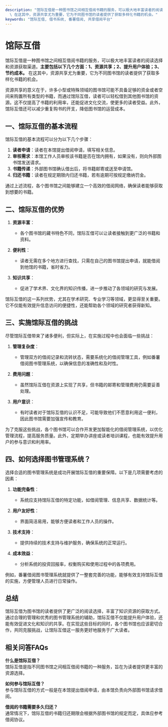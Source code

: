 ```yaml
---
description: "馆际互借是一种图书馆之间相互借阅书籍的服务，可以极大地丰富读者的阅读选择和资源获取渠道。**主要包括以下几个方面：1、资源共享；2、提升用户体验；3、节约成本。**\
  \ 在这其中，资源共享尤为重要，它为不同图书馆的读者提供了获取多样化书籍的机会。"
keywords: "馆际互借, 借书系统, 番薯借阅, 共享借阅平台"
---
```

# 馆际互借

馆际互借是一种图书馆之间相互借阅书籍的服务，可以极大地丰富读者的阅读选择和资源获取渠道。**主要包括以下几个方面：1、资源共享；2、提升用户体验；3、节约成本。** 在这其中，资源共享尤为重要，它为不同图书馆的读者提供了获取多样化书籍的机会。

资源共享的意义在于，许多小型或特殊领域的图书馆可能不具备足够的资金或者空间来购置所有类型的书籍，而通过馆际互借，读者可以轻松借到其他图书馆的资源。这不仅提高了书籍的利用率，还能促进文化交流，使更多的读者受益。此外，馆际互借还可以减少重复购书的开支，降低图书馆的运营成本。

## 一、馆际互借的基本流程

馆际互借的基本流程可以分为以下几个步骤：

1. **读者申请**：读者在本馆提出借阅申请，填写相关信息。
2. **审核需求**：本馆工作人员审核该书籍是否在馆内拥有，如果没有，则向外部图书馆发送请求。
3. **书籍传递**：外部图书馆确认借出后，将书籍邮寄或送至申请馆。
4. **归还书籍**：读者在规定期限内归还书籍，若有逾期可按规定缴纳罚金。

通过上述流程，各个图书馆之间能够建立一个高效的借阅网络，确保读者能够获取到想要的书籍。

## 二、馆际互借的优势

1. **资源丰富**：
   - 各个图书馆的藏书特色不同，馆际互借可以让读者接触到更广泛的书籍和资料。
   
2. **便利性**：
   - 读者无需在多个地方进行查找，只需在自己的图书馆提出申请，就能借阅到他馆的书籍，省时省力。

3. **知识共享**：
   - 促进了学术界、文化界的知识传播，进一步推动了各领域的研究与发展。

馆际互借的这一系列优势，尤其在学术研究、专业学习等领域，更显得至关重要。它不仅能有效提升信息访问的便捷性，还能帮助各个领域的研究者获得新知。

## 三、实施馆际互借的挑战

尽管馆际互借带来了诸多便利，但实际上，在实施过程中也会面临一些挑战：

1. **管理复杂度**：
   - 管理双方的借阅记录和流转状态，需要系统化的借阅管理工具，例如番薯借阅图书管理系统，以确保信息的准确性和及时性。

2. **费用问题**：
   - 虽然馆际互借在资源上实现了共享，但书籍的邮寄和管理费用仍需要妥善处理。

3. **用户意识**：
   - 有时读者对于馆际互借的认识不足，可能导致他们不愿意利用这一便利，因此图书馆需要加强宣传和教育。

为了克服这些挑战，各个图书馆可以合作开发更加智能化的借阅管理系统，以优化管理流程，提高服务质量。此外，定期举办讲座或读者培训课程，也能有效提升用户的参与意识和利用率。

## 四、如何选择图书管理系统？

选择合适的图书管理系统是成功开展馆际互借的重要保障。以下是几项需要考虑的因素：

1. **功能完备性**：
   - 系统应支持馆际互借的特定功能，如借阅管理、信息共享、数据统计等。

2. **用户友好性**：
   - 界面简洁易用，能够方便读者和工作人员的操作。

3. **技术支持**：
   - 提供持续的技术支持与维护服务，确保系统的正常运行。

4. **成本效益**：
   - 分析系统的投资回报率，权衡购买和使用过程中的各项费用。

例如，番薯借阅图书管理系统就提供了一整套完善的功能，能够有效支持馆际互借的实施，方便管理人员进行日常操作。

## 总结

馆际互借为图书馆的读者提供了更广泛的阅读选择，丰富了知识资源的获取方式。通过合理的管理和优秀的图书管理系统的辅助，馆际互借不仅能提升用户体验，还能有效促进文化和知识的共享。在实现这些目标的同时，各个图书馆也应该密切合作，共同克服挑战，让馆际互借这一服务更好地服务于广大读者。

## 相关问答FAQs

**什么是馆际互借？**  
馆际互借是指不同图书馆之间相互借阅书籍的一种服务，旨在为读者提供更丰富的资源选择。

**如何参与馆际互借？**  
参与馆际互借的方式一般是在本馆提出借阅申请，由本馆负责向外部图书馆请求借阅。

**借阅的书籍需要多久归还？**  
通常情况下，馆际互借的书籍归还期限会根据外部图书馆的规定而定，具体应参考借阅协议。
